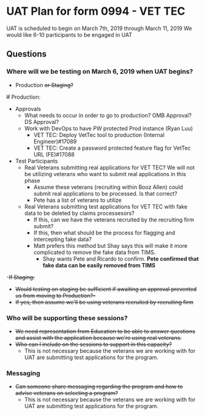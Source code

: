 # UAT Plan for form 0994 - VET TEC
UAT is scheduled to begin on March 7th, 2019 through March 11, 2019
We would like 6-10 participants to be engaged in UAT

## Questions
### Where will we be testing on March 6, 2019 when UAT begins?
- Production ~~or Staging?~~

~~If~~ Production:
- Approvals
  - What needs to occur in order to go to production? OMB Approval? DS Approval?
  - Work with DevOps to have PW protected Prod instance (Ryan Luu)
    - VET TEC: Deploy VetTec tool to production (Internal Engineer)#17089
    - VET TEC: Create a password protected feature flag for VetTec URL (FE)#17088
- Test Participants
  - Real Veterans submitting real applications for VET TEC? We will not be utilizing veterans who want to submit real applications in this phase
    - Assume these veterans (recruiting within Booz Allen) could submit real applications to be processed. Is that correct?
    - Pete has a list of veterans to utilize 
  - Real Veterans submitting test applications for VET TEC with fake data to be deleted by claims processesors?
    - If this, can we have the veterans recruited by the recruiting firm submit?
    - If this, then what should be the process for flagging and intercepting fake data?
    - Matt prefers this method but Shay says this will make it more complicated to remove the fake data from TIMS. 
      - Shay wants Pete and Ricardo to confirm. **Pete confirmed that fake data can be easily removed from TIMS**
  
-~~If Staging:~~
- ~~Would testing on staging be sufficient if awaiting an approval prevented us from moving to Production?-~~
- ~~If yes, then assume we'll be using veterans recruited by recruiting firm~~

### Who will be supporting these sessions?
- ~~We need representation from Education to be able to answer questions and assist with the application because we're using real veterans.~~
- ~~Who can I include on the sessions to support in this capacity?~~
  - This is not necessary because the veterans we are working with for UAT are submitting test applications for the program. 
  
### Messaging
- ~~Can someone share messaging regarding the program and how to advise veterans on selecting a program?~~
  - This is not necessary because the veterans we are working with for UAT are submitting test applications for the program. 
